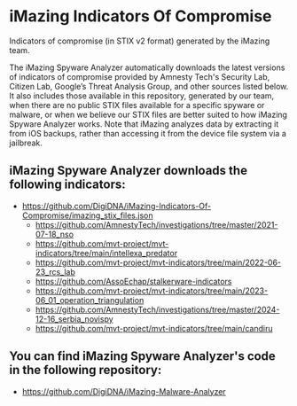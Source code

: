 # iMazing Indicators Of Compromise
Indicators of compromise (in STIX v2 format) generated by the iMazing team.

The iMazing Spyware Analyzer automatically downloads the latest versions of indicators of compromise provided by Amnesty Tech's Security Lab, Citizen Lab, Google’s Threat Analysis Group, and other sources listed below. It also includes those available in this repository, generated by our team, when there are no public STIX files available for a specific spyware or malware, or when we believe our STIX files are better suited to how iMazing Spyware Analyzer works. Note that iMazing analyzes data by extracting it from iOS backups, rather than accessing it from the device file system via a jailbreak.

## iMazing Spyware Analyzer downloads the following indicators:
* https://github.com/DigiDNA/iMazing-Indicators-Of-Compromise/imazing_stix_files.json
    * https://github.com/AmnestyTech/investigations/tree/master/2021-07-18_nso
    * https://github.com/mvt-project/mvt-indicators/tree/main/intellexa_predator
    * https://github.com/mvt-project/mvt-indicators/tree/main/2022-06-23_rcs_lab
    * https://github.com/AssoEchap/stalkerware-indicators
    * https://github.com/mvt-project/mvt-indicators/tree/main/2023-06_01_operation_triangulation
    * https://github.com/AmnestyTech/investigations/tree/master/2024-12-16_serbia_novispy
    * https://github.com/mvt-project/mvt-indicators/tree/main/candiru

## You can find iMazing Spyware Analyzer's code in the following repository:
* https://github.com/DigiDNA/iMazing-Malware-Analyzer
